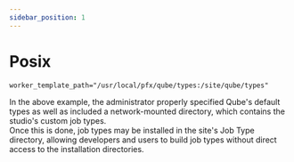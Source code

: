```yaml
---
sidebar_position: 1
---
```


# Posix

```
worker_template_path="/usr/local/pfx/qube/types:/site/qube/types"
```

In the above example, the administrator properly specified Qube's default
types as well as included a network-mounted directory, which contains the
studio's custom job types.  
Once this is done, job types may be installed in the site's Job Type
directory, allowing developers and users to build job types without direct
access to the installation directories.

